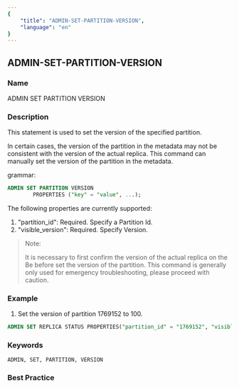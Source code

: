 ```yaml
---
{
    "title": "ADMIN-SET-PARTITION-VERSION",
    "language": "en"
}
---
```


<!--
Licensed to the Apache Software Foundation (ASF) under one
or more contributor license agreements.  See the NOTICE file
distributed with this work for additional information
regarding copyright ownership.  The ASF licenses this file
to you under the Apache License, Version 2.0 (the
"License"); you may not use this file except in compliance
with the License.  You may obtain a copy of the License at

  http://www.apache.org/licenses/LICENSE-2.0

Unless required by applicable law or agreed to in writing,
software distributed under the License is distributed on an
"AS IS" BASIS, WITHOUT WARRANTIES OR CONDITIONS OF ANY
KIND, either express or implied.  See the License for the
specific language governing permissions and limitations
under the License.
-->

## ADMIN-SET-PARTITION-VERSION

### Name

ADMIN SET PARTITION VERSION

### Description

This statement is used to set the version of the specified partition.

In certain cases, the version of the partition in the metadata may not be consistent with the version of the actual replica. This command can manually set the version of the partition in the metadata.

grammar:

```sql
ADMIN SET PARTITION VERSION
        PROPERTIES ("key" = "value", ...);
```

The following properties are currently supported:

1. "partition_id": Required. Specify a Partition Id.
2. "visible_version": Required. Specify Version.

> Note:
>
> It is necessary to first confirm the version of the actual replica on the Be before set the version of the partition. This command is generally only used for emergency troubleshooting, please proceed with caution.

### Example

1. Set the version of partition 1769152 to 100.

```sql
ADMIN SET REPLICA STATUS PROPERTIES("partition_id" = "1769152", "visible_version" = "100");
```

### Keywords

    ADMIN, SET, PARTITION, VERSION
    
### Best Practice